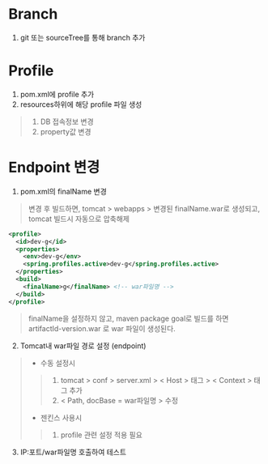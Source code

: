 # Branch
1. git 또는 sourceTree를 통해 branch 추가

# Profile
1. pom.xml에 profile 추가
2. resources하위에 해당 profile 파일 생성
> 1. DB 접속정보 변경
> 2. property값 변경

# Endpoint 변경
1. pom.xml의 finalName 변경
> 변경 후 빌드하면, tomcat > webapps > 변경된 finalName.war로 생성되고, tomcat 빌드시 자동으로 압축해제
```xml
<profile>
  <id>dev-g</id>
  <properties>
    <env>dev-g</env>
    <spring.profiles.active>dev-g</spring.profiles.active>
  </properties>
  <build>
    <finalName>g</finalName> <!-- war파일명 -->
  </build>
</profile>
```
> finalName을 설정하지 않고, maven package goal로 빌드를 하면 artifactId-version.war 로 war 파일이 생성된다.

2. Tomcat내 war파일 경로 설정 (endpoint)
> - 수동 설정시
>> 1. tomcat > conf > server.xml > < Host > 태그 > < Context > 태그 추가
>> 2. < Path, docBase = war파일명 > 수정
> - 젠킨스 사용시
>> 1. profile 관련 설정 적용 필요 

3. IP:포트/war파일명 호출하여 테스트
